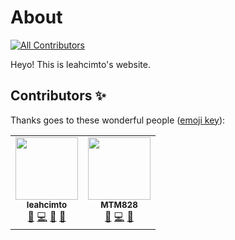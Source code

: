 # About 
<!-- ALL-CONTRIBUTORS-BADGE:START - Do not remove or modify this section -->
[![All Contributors](https://img.shields.io/badge/all_contributors-2-orange.svg?style=flat-square)](#contributors-)
<!-- ALL-CONTRIBUTORS-BADGE:END -->
Heyo! This is leahcimto's website.

## Contributors ✨

Thanks goes to these wonderful people ([emoji key](https://allcontributors.org/docs/en/emoji-key)):

<!-- ALL-CONTRIBUTORS-LIST:START - Do not remove or modify this section -->
<!-- prettier-ignore-start -->
<!-- markdownlint-disable -->
<table>
  <tr>
    <td align="center"><a href="https://leahcimto.github.io"><img src="https://avatars0.githubusercontent.com/u/68165163?v=4" width="100px;" alt=""/><br /><sub><b>leahcimto</b></sub></a><br /><a href="#ideas-leahcimto" title="Ideas, Planning, & Feedback">🤔</a> <a href="https://github.com/leahcimto/leahcimto.github.io/commits?author=leahcimto" title="Code">💻</a> <a href="#design-leahcimto" title="Design">🎨</a> <a href="https://github.com/leahcimto/leahcimto.github.io/issues?q=author%3Aleahcimto" title="Bug reports">🐛</a></td>
    <td align="center"><a href="http://mtm828.github.io"><img src="https://avatars1.githubusercontent.com/u/71281115?v=4" width="100px;" alt=""/><br /><sub><b>MTM828</b></sub></a><br /><a href="#ideas-MTM828" title="Ideas, Planning, & Feedback">🤔</a> <a href="https://github.com/leahcimto/leahcimto.github.io/commits?author=MTM828" title="Code">💻</a> <a href="#design-MTM828" title="Design">🎨</a></td>
  </tr>
</table>

<!-- markdownlint-enable -->
<!-- prettier-ignore-end -->
<!-- ALL-CONTRIBUTORS-LIST:END -->
